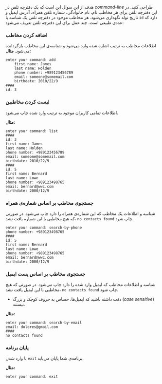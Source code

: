 هدف از این سوال این است که یک دفترچه تلفن در *command-line* طراحی کنید. در این دفترچه تلفن برای هر مخاطب نام، نام خانوادگی، شماره تلفن همراه، آدرس ایمیل و تاریخ تولد نگهداری می‌شود.  هر مخاطب موجود در دفترچه تلفن یک شناسه یا `id` دارد که عددی طبیعی است. چند عمل برای این دفترچه تلفن تعریف می‌شود:

### اضافه کردن مخاطب
اطلاعات مخاطب به ترتیب اشاره شده وارد می‌شود و شناسه‌ی این مخاطب بازگردانده می‌شود.
**مثال:**
```
enter your command: add
	first name: James
	last name: Holden
	phone number: +989123456789
	email: someone@somemail.com
	birthdate: 2010/22/9
####
id: 3
```

### لیست کردن مخاطبین
اطلاعات تمامی کاربران موجود به ترتیب وارد شده چاپ می‌شود.

**مثال:**
```
enter your command: list
####
id: 3
first name: James
last name: Holden
phone number: +989123456789
email: someone@somemail.com
birthdate: 2010/22/9
####
id: 5
first name: Bernard
last name: Lowe
phone number: +989123498765
email: bernard@wwc.com
birthdate: 2000/12/9
```


### جستجوی مخاطب بر اساس شماره‌ی همراه
شناسه‌ و اطلاعات یک مخاطب که این شماره‌ی همراه را دارد چاپ می‌شود. در صورتی که هیچ مخاطبی با این شماره یافت نشد، `no contacts found` چاپ شود.

```
enter your command: search-by-phone
phone number: +989123498765
####
id: 5
first name: Bernard
last name: Lowe
phone number: +989123498765
email: bernard@wwc.com
birthdate: 2000/12/9
```


### جستجوی مخاطب بر اساس پست ایمیل
شناسه‌ و اطلاعات مخاطب که ایمیل وارد شده را دارد چاپ می‌شود. در صورتی که هیچ مخاطبی با این ایمیل یافت نشد، `no contacts found` چاپ شود.

- دقت داشته باشید که ایمیل‌ها، حساس به حروف کوچک و بزرگ (*case sensitive*) نیستند.

**مثال:**
```
enter your command: search-by-email
email: dolores@gmail.com
####
no contacts found
```

### پایان برنامه
با وارد شدن `exit` برنامه‌ی شما پایان می‌یابد.

**مثال:**
```
enter your command: exit
```
